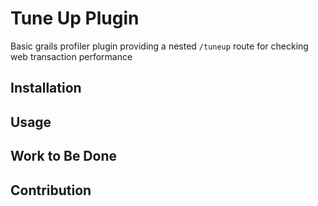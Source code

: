 # Tune Up Plugin

Basic grails profiler plugin providing a nested `/tuneup` route for checking web transaction performance

## Installation



## Usage



## Work to Be Done


## Contribution